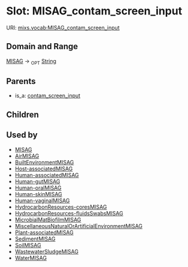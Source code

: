 
# Slot: MISAG_contam_screen_input




URI: [mixs.vocab:MISAG_contam_screen_input](https://w3id.org/mixs/vocab/MISAG_contam_screen_input)


## Domain and Range

[MISAG](MISAG.md) ->  <sub>OPT</sub> [String](types/String.md)

## Parents

 *  is_a: [contam_screen_input](contam_screen_input.md)

## Children


## Used by

 * [MISAG](MISAG.md)
 * [AirMISAG](AirMISAG.md)
 * [BuiltEnvironmentMISAG](BuiltEnvironmentMISAG.md)
 * [Host-associatedMISAG](Host-associatedMISAG.md)
 * [Human-associatedMISAG](Human-associatedMISAG.md)
 * [Human-gutMISAG](Human-gutMISAG.md)
 * [Human-oralMISAG](Human-oralMISAG.md)
 * [Human-skinMISAG](Human-skinMISAG.md)
 * [Human-vaginalMISAG](Human-vaginalMISAG.md)
 * [HydrocarbonResources-coresMISAG](HydrocarbonResources-coresMISAG.md)
 * [HydrocarbonResources-fluidsSwabsMISAG](HydrocarbonResources-fluidsSwabsMISAG.md)
 * [MicrobialMatBiofilmMISAG](MicrobialMatBiofilmMISAG.md)
 * [MiscellaneousNaturalOrArtificialEnvironmentMISAG](MiscellaneousNaturalOrArtificialEnvironmentMISAG.md)
 * [Plant-associatedMISAG](Plant-associatedMISAG.md)
 * [SedimentMISAG](SedimentMISAG.md)
 * [SoilMISAG](SoilMISAG.md)
 * [WastewaterSludgeMISAG](WastewaterSludgeMISAG.md)
 * [WaterMISAG](WaterMISAG.md)
